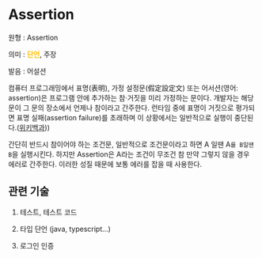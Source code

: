 # Assertion

원형 : Assertion

의미  : <span style="color:#FFBF00; font-weight:bold;">단언</span>, 주장

발음 : 어설션

컴퓨터 프로그래밍에서 표명(表明), 가정 설정문(假定設定文) 또는 어서션(영어: assertion)은 프로그램 안에 추가하는 참·거짓을 미리 가정하는 문이다. 개발자는 해당 문이 그 문의 장소에서 언제나 참이라고 간주한다. 런타임 중에 표명이 거짓으로 평가되면 표명 실패(assertion failure)를 초래하며 이 상황에서는 일반적으로 실행이 중단된다.([위키백과](https://ko.wikipedia.org/wiki/%ED%91%9C%EB%AA%85)))

간단히 반드시 참이어야 하는 조건문, 일반적으로 조건문이라고 하면 A 일땐 A`를 B일땐 B`을 실행시킨다. 하지만 Assertion은 A라는 조건이 무조건 참
만약 그렇지 않을 경우 에러로 간주한다. 이러한 성질 때문에 보통 에러를 잡을 때 사용한다.

## 관련 기술
1. 테스트, 테스트 코드

2. 타입 단언 (java, typescript...)

3. 로그인 인증